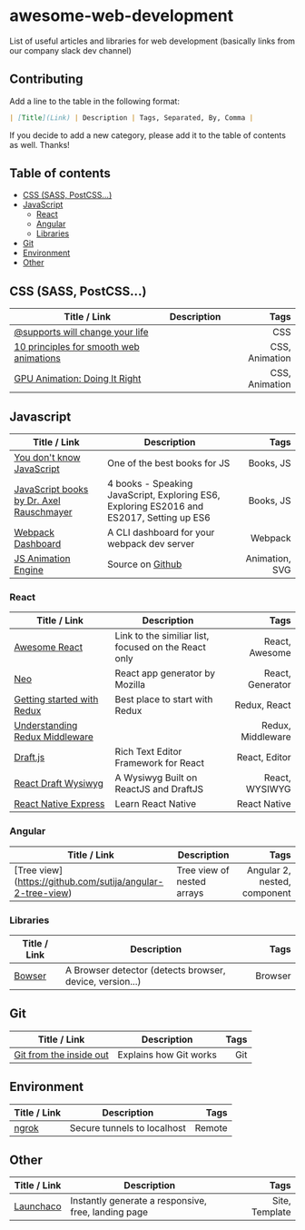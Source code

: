 # awesome-web-development

List of useful articles and libraries for web development (basically links from our company slack dev channel)

## Contributing 

Add a line to the table in the following format:
```markdown
| [Title](Link) | Description | Tags, Separated, By, Comma |
```

If you decide to add a new category, please add it to the table of contents as well. Thanks!

## Table of contents
* [CSS (SASS, PostCSS...)](#user-content-css-sass-postcss)
* [JavaScript](#user-content-javascript)
    * [React](#user-content-react)
    * [Angular](#user-content-angular)
    * [Libraries](#user-content-libraries)
* [Git](#user-content-git)
* [Environment](#user-content-environment)
* [Other](#user-content-other)

## CSS (SASS, PostCSS...)

| Title / Link  | Description   | Tags         |
| ------------- | ------------  | -----------: |
| [@supports will change your life](https://www.lottejackson.com/learning/supports-will-change-your-life) | | CSS |
| [10 principles for smooth web animations](https://blog.gyrosco.pe/smooth-css-animations-7d8ffc2c1d29#.iymened8w) | | CSS, Animation |
| [GPU Animation: Doing It Right](https://www.smashingmagazine.com/2016/12/gpu-animation-doing-it-right/) | | CSS, Animation | 

## Javascript

| Title / Link  | Description   | Tags         |
| ------------- | ------------  | -----------: |
| [You don't know JavaScript](https://github.com/getify/You-Dont-Know-JS) | One of the best books for JS | Books, JS |
| [JavaScript books by Dr. Axel Rauschmayer](http://exploringjs.com/) | 4 books - Speaking JavaScript, Exploring ES6, Exploring ES2016 and ES2017, Setting up ES6 | Books, JS |
| [Webpack Dashboard](https://github.com/FormidableLabs/webpack-dashboard) | A CLI dashboard for your webpack dev server | Webpack |
| [JS Animation Engine](http://thednp.github.io/kute.js/index.html) | Source on [Github](https://github.com/thednp/kute.js) | Animation, SVG |

### React

| Title / Link  | Description   | Tags         |
| ------------- | ------------  | -----------: |
| [Awesome React](https://github.com/enaqx/awesome-react) | Link to the similiar list, focused on the React only | React, Awesome |
| [Neo](https://github.com/mozilla/neo) | React app generator by Mozilla | React, Generator |
| [Getting started with Redux](https://egghead.io/courses/getting-started-with-redux) | Best place to start with Redux | Redux, React |
| [Understanding Redux Middleware](https://github.com/Stanko/awesome-web-development) | | Redux, Middleware |
| [Draft.js](https://facebook.github.io/draft-js/) | Rich Text Editor Framework for React | React, Editor | 
| [React Draft Wysiwyg](https://jpuri.github.io/react-draft-wysiwyg/) | A Wysiwyg Built on ReactJS and DraftJS | React, WYSIWYG |
| [React Native Express](http://www.reactnativeexpress.com/) | Learn React Native | React Native |


### Angular

| Title / Link  | Description   | Tags         |
| ------------- | ------------  | -----------: |
| [Tree view] (https://github.com/sutija/angular-2-tree-view) | Tree view of nested arrays | Angular 2, nested, component |

### Libraries

| Title / Link  | Description   | Tags         |
| ------------- | ------------  | -----------: |
| [Bowser](https://github.com/ded/bowser) | A Browser detector (detects browser, device, version...) | Browser |

## Git

| Title / Link  | Description   | Tags         |
| ------------- | ------------  | -----------: |
| [Git from the inside out](https://codewords.recurse.com/issues/two/git-from-the-inside-out) | Explains how Git works | Git |

## Environment

| Title / Link  | Description   | Tags         |
| ------------- | ------------  | -----------: |
| [ngrok](https://ngrok.com) | Secure tunnels to localhost | Remote |

## Other

| Title / Link  | Description   | Tags         |
| ------------- | ------------  | -----------: |
| [Launchaco](launchaco.com/build/) | Instantly generate a responsive, free, landing page  | Site, Template |


